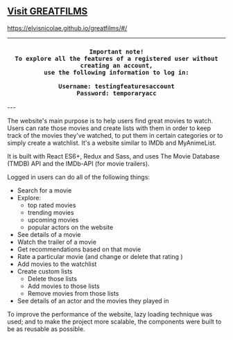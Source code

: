 
## <a href="https://elvisnicolae.github.io/greatfilms/#/"> Visit GREATFILMS </a>

https://elvisnicolae.github.io/greatfilms/#/

---
<div align="center">
  <h3>
     
    Important note!
    To explore all the features of a registered user without creating an account,
    use the following information to log in:
    
    Username: testingfeaturesaccount
    Password: temporaryacc
  </h3>
</div>
---


The website's main purpose is to help users find great movies to watch. Users can rate those movies and create lists with them in order to keep track of the movies they've watched, to put them in certain categories or to simply create a watchlist. It's a website similar to IMDb and MyAnimeList.

It is built with React ES6+, Redux and Sass, and uses The Movie Database (TMDB) API and the IMDb-API (for movie trailers).

Logged in users can do all of the following things:
- Search for a movie
- Explore:
  - top rated movies
  - trending movies
  - upcoming movies
  - popular actors on the website
- See details of a movie
- Watch the trailer of a movie
- Get recommendations based on that movie
- Rate a particular movie (and change or delete that rating )
- Add movies to the watchlist
- Create custom lists
  - Delete those lists
  - Add movies to those lists
  - Remove movies from those lists
- See details of an actor and the movies they played in



To improve the performance of the website, lazy loading technique was used; and to make the project more scalable, the components were built to be as reusable as possible.
